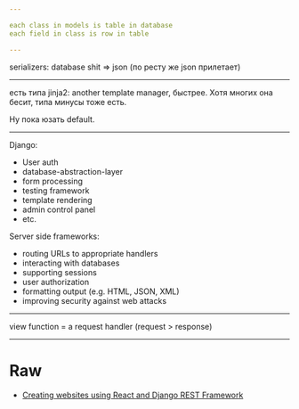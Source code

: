```yaml
---

each class in models is table in database
each field in class is row in table

---
```


serializers: database shit => json (по ресту же json прилетает)

---

есть типа jinja2: another template manager, быстрее. Хотя многих она бесит, типа минусы тоже есть. 

Ну пока юзать default.

---

Django:

- User auth
- database-abstraction-layer
- form processing
- testing framework
- template rendering
- admin control panel
- etc. 

Server side frameworks:
- routing URLs to appropriate handlers
- interacting with databases
- supporting sessions
- user authorization
- formatting output (e.g. HTML, JSON, XML)
- improving security against web attacks

---

view function = a request handler (request > response)

---

# Raw
- [Creating websites using React and Django REST Framework](https://hackernoon.com/creating-websites-using-react-and-django-rest-framework-b14c066087c7)
